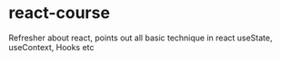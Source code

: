 # react-course
Refresher about react, points out all basic technique in react useState, useContext, Hooks etc